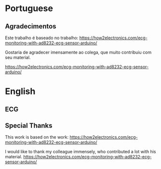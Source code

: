 # Portuguese
## Agradecimentos

Este trabalho é baseado no trabalho:
https://how2electronics.com/ecg-monitoring-with-ad8232-ecg-sensor-arduino/

Gostaria de agradecer imensamente ao colega, que muito contribuiu com seu material. 

https://how2electronics.com/ecg-monitoring-with-ad8232-ecg-sensor-arduino/


# English 
## ECG

## Special Thanks
This work is based on the work:
https://how2electronics.com/ecg-monitoring-with-ad8232-ecg-sensor-arduino/

I would like to thank my colleague immensely, who contributed a lot with his material.
https://how2electronics.com/ecg-monitoring-with-ad8232-ecg-sensor-arduino/


